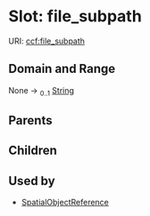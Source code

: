 
# Slot: file_subpath



URI: [ccf:file_subpath](http://purl.org/ccf/file_subpath)


## Domain and Range

None &#8594;  <sub>0..1</sub> [String](types/String.md)

## Parents


## Children


## Used by

 * [SpatialObjectReference](SpatialObjectReference.md)
